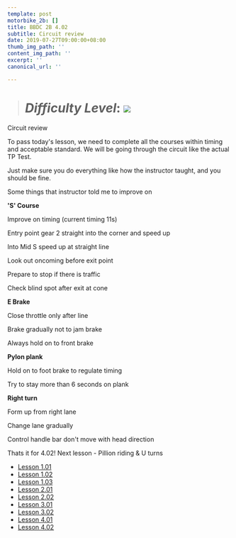 ```yaml
---
template: post
motorbike_2b: []
title: BBDC 2B 4.02
subtitle: Circuit review
date: 2019-07-27T09:00:00+08:00
thumb_img_path: ''
content_img_path: ''
excerpt: ''
canonical_url: ''

---
```

> # **_Difficulty Level_**: ![](/images/try-harder.png)

Circuit review

To pass today's lesson, we need to complete all the courses within timing and acceptable standard. We will be going through the circuit like the actual TP Test.

Just make sure you do everything like how the instructor taught, and you should be fine.

Some things that instructor told me to improve on

**'S' Course**

Improve on timing (current timing 11s)

Entry point gear 2 straight into the corner and speed up

Into Mid S speed up at straight line

Look out oncoming before exit point

Prepare to stop if there is traffic

Check blind spot after exit at cone

**E Brake**

Close throttle only after line

Brake gradually not to jam brake

Always hold on to front brake

**Pylon plank**

Hold on to foot brake to regulate timing

Try to stay more than 6 seconds on plank

**Right turn**

Form up from right lane

Change lane gradually

Control handle bar don't move with head direction

Thats it for 4.02! Next lesson - Pillion riding & U turns

* [Lesson 1.01](https://gatsbygg.netlify.app/posts/BBDC_2B_1.01/)
* [Lesson 1.02](https://gatsbygg.netlify.app/posts/subject-1-02/)
* [Lesson 1.03](https://gatsbygg.netlify.app/posts/subject-1-03/)
* [Lesson 2.01](https://gatsbygg.netlify.app/posts/2-01/)
* [Lesson 2.02](https://gatsbygg.netlify.app/posts/2b-2-02/)
* [Lesson 3.01](https://gatsbygg.netlify.app/posts/2b-3-01/)
* [Lesson 3.02](https://gatsbygg.netlify.app/posts/2b-3-02/)
* [Lesson 4.01](https://gatsbygg.netlify.app/posts/2b-4-01/)
* [Lesson 4.02](https://gatsbygg.netlify.app/posts/2b-4-02/)